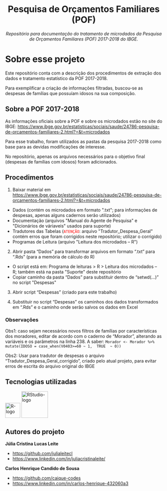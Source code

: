 <h1 align="center">Pesquisa de Orçamentos Familiares (POF)</h1>
<p align="center"><i>Repositório para documentação do tratamento de microdados da Pesquisa de Orçamentos Familiares (POF) 2017-2018 do IBGE.</i></p>

# Sobre esse projeto
Este repositório conta com a descrição dos procedimentos de extração dos dados e tratamento estatístico da POF 2017-2018.

Para exemplificar a criação de informações filtradas, buscou-se as despesas de famílias que possuíam idosos na sua composição.

## Sobre a POF 2017-2018
As informações oficiais sobre a POF e sobre os microdados estão no site do IBGE: https://www.ibge.gov.br/estatisticas/sociais/saude/24786-pesquisa-de-orcamentos-familiares-2.html?=&t=microdados

Para esse trabalho, foram utilizados as pastas da pesquisa 2017-2018 como base para as devidas modificações de interesse.

No repositório, apenas os arquivos necessários para o objetivo final (despesas de famílias com idosos) foram adicionados.

## Procedimentos
1. Baixar material em https://www.ibge.gov.br/estatisticas/sociais/saude/24786-pesquisa-de-orcamentos-familiares-2.html?=&t=microdados
  -	Dados (contém os microdados em formato ".txt"; para informações de despesas, apenas alguns cadernos serão utilizados)
  -	Documentação (arquivos "Manual do Agente de Pesquisa" e "Dicionários de váriaveis" usados para suporte)
  -	Tradutores das Tabelas (<code style="color : red">ATENÇÃO</code>: arquivo "Tradutor_Despesa_Geral" contém erros que foram corrigidos neste repositório; utilizar o corrigido)
  -	Programas de Leitura (arquivo "Leitura dos microdados – R")
  
2. Abrir pasta “Dados” para transformar arquivos em formato “.txt” para “.Rds” (para a memória de cálculo do R) 
  -	O script está em: Programa de leituras > R > Leitura dos microdados – R; também está na pasta "Suporte" deste repositório
  -	Copiar caminho da pasta “Dados” para substituir dentro de “setwd(...)” no script "Despesas"

3. Abrir script “Despesas” (criado para este trabalho)

4. Substituir no script “Despesas” os caminhos dos dados transformados em “.Rds” e o caminho onde serão salvos os dados em Excel

### Observações
  Obs1: caso sejam necessários novos filtros de famílias por características dos moradores, editar de acordo com o caderno de “Morador”, alterando as variáveis e os parâmetros na linha 238. A saber:
  `Morador <- Morador %>% mutate(IDOSO = case_when(V0403>=60 ~ 1,  TRUE  ~ 0))`
  
  Obs2: Usar para tradutor de despesas o arquivo “Tradutor_Despesa_Geral_corrigido”, criado pelo atual projeto, para evitar erros de escrita do arquivo original do IBGE

## Tecnologias utilizadas
<p display="inline-block">
  <img width="48" src="https://www.r-project.org/logo/Rlogo.png" alt="R-logo"/>
  <img width="85" src="https://www.rstudio.com/wp-content/uploads/2018/10/RStudio-Logo-Flat.png" alt="RStudio-logo"/>
</p>

## Autores do projeto
**Júlia Cristina Lucas Leite** 
  - https://github.com/julialeitecl
  - https://www.linkedin.com/in/juliacristinaleite/

**Carlos Henrique Candido de Sousa** 
  - https://github.com/caique-codes
  - https://www.linkedin.com/in/carlos-henrique-432060a3
